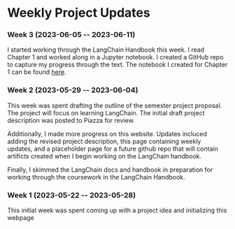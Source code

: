 # Weekly Project Updates

### Week 3 (2023-06-05 -- 2023-06-11)
I started working through the LangChain Handbook this week. I read Chapter 1 and worked along in a Jupyter notebook. I created a GitHub repo to capture my progress through the text. The notebook I created for Chapter 1 can be found [here](https://github.com/ewhanley/langchain_handbook/blob/main/chapter_1.ipynb).


### Week 2 (2023-05-29 -- 2023-06-04)
This week was spent drafting the outline of the semester project proposal. The project will focus on learning LangChain. The initial draft project description was posted to Piazza for review.

Additionally, I made more progress on this website. Updates incluced adding the revised project description, this page containing weekly updates, and a placeholder page for a future github repo that will contain artificts created when I begin working on the LangChain handbook.

Finally, I skimmed the LangChain docs and handbook in preparation for working through the coursework in the LangChain Handbook.

### Week 1 (2023-05-22 -- 2023-05-28)
This initial week was spent coming up with a project idea and initializing this webpage


